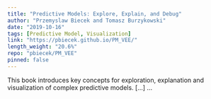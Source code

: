 ```yaml
---
title: "Predictive Models: Explore, Explain, and Debug"
author: "Przemyslaw Biecek and Tomasz Burzykowski"
date: "2019-10-16"
tags: [Predictive Model, Visualization]
link: "https://pbiecek.github.io/PM_VEE/"
length_weight: "20.6%"
repo: "pbiecek/PM_VEE"
pinned: false
---
```


This book introduces key concepts for exploration, explanation and visualization of complex predictive models. [...]  ...
